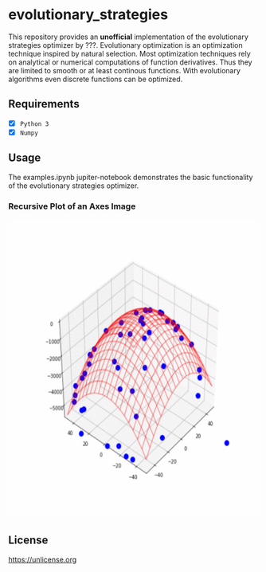 # evolutionary_strategies
This repository provides an <b>unofficial</b> implementation of the evolutionary strategies optimizer by ???.
Evolutionary optimization is an optimization technique inspired by natural selection.
Most optimization techniques rely on analytical or numerical computations of function derivatives. Thus they are limited to smooth or at least continous functions. With evolutionary algorithms even discrete functions can be optimized.


## Requirements
- [x] `Python 3`
- [x] `Numpy`

## Usage
The examples.ipynb jupiter-notebook demonstrates the basic functionality of the evolutionary strategies optimizer.

### Recursive Plot of an Axes Image
<p align="center">
<img src="https://github.com/janek-gross/evolutionary_strategies/blob/master/evolutionary_optimization.gif?raw=true" width="600" height="600" />
</p>

## License
https://unlicense.org
